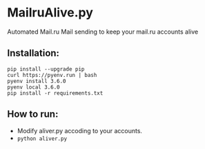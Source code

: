 # MailruAlive.py
Automated Mail.ru Mail sending to keep your mail.ru accounts alive

## Installation:

```
pip install --upgrade pip
curl https://pyenv.run | bash
pyenv install 3.6.0
pyenv local 3.6.0
pip install -r requirements.txt
```

## How to run:

- Modify aliver.py accoding to your accounts.
- `python aliver.py`
